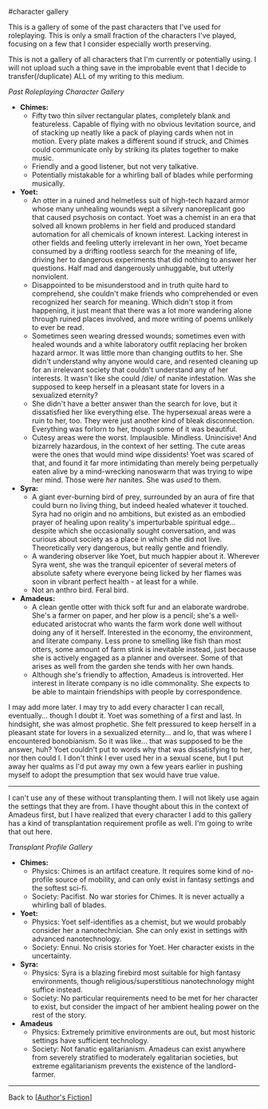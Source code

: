 #character gallery 

This is a gallery of some of the past characters that I've used for roleplaying.  This is only a small fraction of the characters I've played, focusing on a few that I consider especially worth preserving.

This is not a gallery of all characters that I'm currently or potentially using.  I will not upload such a thing save in the improbable event that I decide to transfer(/duplicate) ALL of my writing to this medium.

_Past Roleplaying Character Gallery_
* **Chimes:**
  * Fifty two thin silver rectangular plates, completely blank and featureless.  Capable of flying with no obvious levitation source, and of stacking up neatly like a pack of playing cards when not in motion.  Every plate makes a different sound if struck, and Chimes could communicate only by striking its plates together to make music.
  * Friendly and a good listener, but not very talkative.
  * Potentially mistakable for a whirling ball of blades while performing musically.
* **Yoet:**
  * An otter in a ruined and helmetless suit of high-tech hazard armor whose many unhealing wounds wept a silvery nanoreplicant goo that caused psychosis on contact.  Yoet was a chemist in an era that solved all known problems in her field and produced standard automation for all chemicals of known interest.  Lacking interest in other fields and feeling utterly irrelevant in her own, Yoet became consumed by a drifting rootless search for the meaning of life, driving her to dangerous experiments that did nothing to answer her questions.  Half mad and dangerously unhuggable, but utterly nonviolent.
  * Disappointed to be misunderstood and in truth quite hard to comprehend, she couldn't make friends who comprehended or even recognized her search for meaning.  Which didn't stop it from happening, it just meant that there was a lot more wandering alone through ruined places involved, and more writing of poems unlikely to ever be read.
  * Sometimes seen wearing dressed wounds; sometimes even with healed wounds and a white laboratory outfit replacing her broken hazard armor.  It was little more than changing outfits to her.  She didn't understand why anyone would care, and resented cleaning up for an irrelevant society that couldn't understand any of her interests.  It wasn't like she could /die/ of nanite infestation.  Was she supposed to keep herself in a pleasant state for lovers in a sexualized eternity?
  * She didn't have a better answer than the search for love, but it dissatisfied her like everything else.  The hypersexual areas were a ruin to her, too.  They were just another kind of bleak disconnection.  Everything was forlorn to her, though some of it was beautiful.
  * Cutesy areas were the worst.  Implausible.  Mindless.  Unincisive!  And bizarrely hazardous, in the context of her setting.  The cute areas were the ones that would mind wipe dissidents!  Yoet was scared of that, and found it far more intimidating than merely being perpetually eaten alive by a mind-wrecking nanoswarm that was trying to wipe her mind.  Those were *her* nanites.  She was *used* to them.
* **Syra:**
  * A giant ever-burning bird of prey, surrounded by an aura of fire that could burn no living thing, but indeed healed whatever it touched.  Syra had no origin and no ambitions, but existed as an embodied prayer of healing upon reality's imperturbable spiritual edge... despite which she occasionally sought conversation, and was curious about society as a place in which she did not live.  Theoretically very dangerous, but really gentle and friendly.
  * A wandering observer like Yoet, but much happier about it.  Wherever Syra went, she was the tranquil epicenter of several meters of absolute safety where everyone being licked by her flames was soon in vibrant perfect health - at least for a while.
  * Not an anthro bird.  Feral bird.
* **Amadeus:**
  * A clean gentle otter with thick soft fur and an elaborate wardrobe.  She's a farmer on paper, and her plow is a pencil; she's a well-educated aristocrat who wants the farm work done well without doing any of it herself.  Interested in the economy, the environment, and literate company.  Less prone to smelling like fish than most otters, some amount of farm stink is inevitable instead, just because she is actively engaged as a planner and overseer.  Some of that arises as well from the garden she tends with her own hands.
  * Although she's friendly to affection, Amadeus is introverted.  Her interest in literate company is no idle commonality.  She expects to be able to maintain friendships with people by correspondence.
  
I may add more later.  I may try to add every character I can recall, eventually... though I doubt it.  Yoet was something of a first and last.  In hindsight, she was almost prophetic.  She felt pressured to keep herself in a pleasant state for lovers in a sexualized eternity... and lo, that was where I encountered bonobianism.  So it was like...  that was supposed to be the answer, huh?  Yoet couldn't put to words why that was dissatisfying to her, nor then could I.  I don't think I ever used her in a sexual scene, but I put away her qualms as I'd put away my own a few years earlier in pushing myself to adopt the presumption that sex would have true value.

---
I can't use any of these without transplanting them.  I will not likely use again the settings that they are from.  I have thought about this in the context of Amadeus first, but I have realized that every character I add to this gallery has a kind of transplantation requirement profile as well.  I'm going to write that out here.

_Transplant Profile Gallery_
* **Chimes:**
  * Physics:  Chimes is an artifact creature.  It requires some kind of no-profile source of mobility, and can only exist in fantasy settings and the softest sci-fi.
  * Society:  Pacifist.  No war stories for Chimes.  It is never actually a whirling ball of blades.
* **Yoet:**
  * Physics:  Yoet self-identifies as a chemist, but we would probably consider her a nanotechnician.  She can only exist in settings with advanced nanotechnology.
  * Society:  Ennui.  No crisis stories for Yoet.  Her character exists in the uncertainty.
* **Syra:**
  * Physics:  Syra is a blazing firebird most suitable for high fantasy environments, though religious/superstitious nanotechnology might suffice instead.
  * Society:  No particular requirements need to be met for her character to exist, but consider the impact of her ambient healing power on the rest of the story.
* **Amadeus**
  * Physics:  Extremely primitive environments are out, but most historic settings have sufficient technology.
  * Society:  Not fanatic egalitarianism.  Amadeus can exist anywhere from severely stratified to moderately egalitarian societies, but extreme egalitarianism prevents the existence of the landlord-farmer.

---
Back to [[Author's Fiction]]


[//begin]: # "Autogenerated link references for markdown compatibility"
[Author's Fiction]: authors-fiction "Author's Fiction"
[//end]: # "Autogenerated link references"
